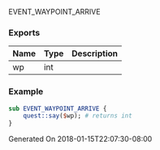 EVENT_WAYPOINT_ARRIVE
### Exports
**Name**|**Type**|**Description**
:-----|:-----|:-----
wp|int|
### Example
```perl
sub EVENT_WAYPOINT_ARRIVE {
	quest::say($wp); # returns int
}
```

Generated On 2018-01-15T22:07:30-08:00